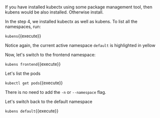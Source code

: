 If you have installed kubectx using some package management tool, then kubens would be also installed. Otherwise install.

In the step 4, we installed kubectx as well as kubens.
To list all the namespaces, run:

`kubens`{{execute}}

Notice again, the current active namespace `default` is highlighted in yellow

Now, let's switch  to the frontend namespace:

`kubens frontend`{{execute}}

Let's list the pods

`kubectl get pods`{{execute}}

There is no need to add the `-n` or `--namespace` flag.

Let's switch back to the default namespace

`kubens default`{{execute}}